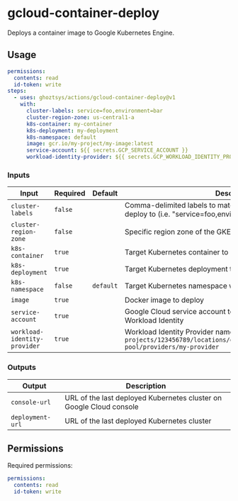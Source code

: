 # gcloud-container-deploy

Deploys a container image to Google Kubernetes Engine.

## Usage

```yml
permissions:
  contents: read
  id-token: write
steps:
  - uses: ghoztsys/actions/gcloud-container-deploy@v1
    with:
      cluster-labels: service=foo,environment=bar
      cluster-region-zone: us-central1-a
      k8s-container: my-container
      k8s-deployment: my-deployment
      k8s-namespace: default
      image: gcr.io/my-project/my-image:latest
      service-account: ${{ secrets.GCP_SERVICE_ACCOUNT }}
      workload-identity-provider: ${{ secrets.GCP_WORKLOAD_IDENTITY_PROVIDER }}
```

### Inputs

| Input | Required | Default | Description |
| ----- | -------- | ------- | ----------- |
| `cluster-labels` | `false` | | Comma-delimited labels to match when searching for clusters to deploy to (i.e. "service=foo,environment=bar") |
| `cluster-region-zone` | `false` | | Specific region zone of the GKE cluster(s) to deploy to |
| `k8s-container` | `true` | | Target Kubernetes container to update |
| `k8s-deployment` | `true` | | Target Kubernetes deployment to update |
| `k8s-namespace` | `false` | `default` | Target Kubernetes namespace where the deployment is located |
| `image` | `true` | | Docker image to deploy |
| `service-account` | `true` | | Google Cloud service account to impersonate by the current Workload Identity |
| `workload-identity-provider` | `true` | | Workload Identity Provider name, i.e. `projects/123456789/locations/global/workloadIdentityPools/my-pool/providers/my-provider` |

### Outputs

| Output | Description |
| ------ | ----------- |
| `console-url` | URL of the last deployed Kubernetes cluster on Google Cloud console |
| `deployment-url` | URL of the last deployed Kubernetes cluster |

## Permissions

Required permissions:

```yml
permissions:
  contents: read
  id-token: write
```
